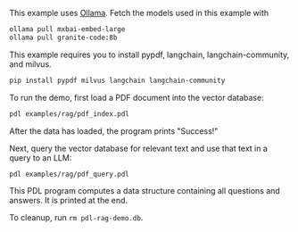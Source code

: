 This example uses [Ollama](../../tutorial/#using-ollama-models).  Fetch the models used in this example with

```bash
ollama pull mxbai-embed-large
ollama pull granite-code:8b
```

This example requires you to install pypdf, langchain, langchain-community, and milvus.

```bash
pip install pypdf milvus langchain langchain-community
```

To run the demo, first load a PDF document into the vector database:

```bash
pdl examples/rag/pdf_index.pdl
```

After the data has loaded, the program prints "Success!"

Next, query the vector database for relevant text and use that text in a query to an LLM:

```bash
pdl examples/rag/pdf_query.pdl
```

This PDL program computes a data structure containing all questions and answers.  It is printed at the end.

To cleanup, run `rm pdl-rag-demo.db`.
